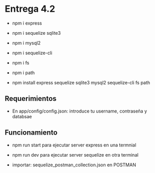# Entrega 4.2

- npm i express
- npm i sequelize sqlite3
- npm i mysql2
- npm i sequelize-cli
- npm i fs
- npm i path

- npm install express sequelize sqlite3 mysql2 sequelize-cli fs path

## Requerimientos

- En app/config/config.json: introduce tu username, contraseña y databsae

## Funcionamiento

- npm run start para ejecutar server express en una termnial
- npm run dev para ejecutar server sequelize en otra terminal

- importar: sequelize_postman_collection.json en POSTMAN

